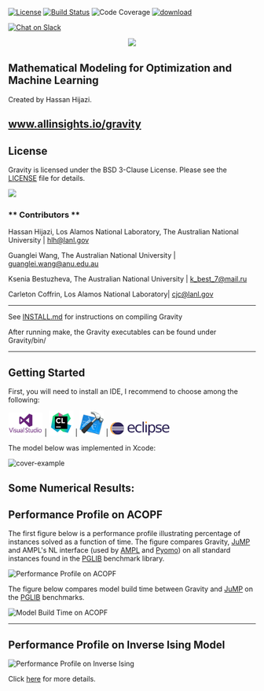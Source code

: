 [![License](https://img.shields.io/badge/License-BSD--3-brightgreen.svg)](https://opensource.org/licenses/BSD-3-Clause)
[![Build Status](https://travis-ci.org/coin-or/Gravity.svg?branch=master)](https://travis-ci.org/coin-or/Gravity)
![Code Coverage](https://codecov.io/gh/coin-or/gravity/branch/master/graph/badge.svg)
[![download](https://img.shields.io/badge/download%20%20-latest-blue.svg)](https://github.com/coin-or/Gravity/releases)

<a href="https://goo.gl/f7QLcS"><img alt="Chat on Slack" height="40" width="172" src="https://platform.slack-edge.com/img/sign_in_with_slack.png" srcset="https://platform.slack-edge.com/img/sign_in_with_slack.png 1x, https://platform.slack-edge.com/img/sign_in_with_slack@2x.png 2x" /></a>

<p align="center">
<img src="https://static.wixstatic.com/media/c6cff5_dd7659693c6247dc8eb8605d3dca95e8~mv2_d_3300_2550_s_4_2.png/v1/crop/x_1058,y_575,w_1183,h_1225/fill/w_288,h_298,al_c,usm_0.66_1.00_0.01/c6cff5_dd7659693c6247dc8eb8605d3dca95e8~mv2_d_3300_2550_s_4_2.png" width="250">
</p>

Mathematical Modeling for Optimization and Machine Learning
-----------
Created by Hassan Hijazi.

www.allinsights.io/gravity
-----------


## License

Gravity is licensed under the BSD 3-Clause License. Please see the [LICENSE](https://github.com/coin-or/Gravity/blob/master/LICENSE) file for details.

[<img 
src="https://static.wixstatic.com/media/c6cff5_083fff4f0fa94b4b98b6790b18e7af8b~mv2.png/v1/fill/w_210,h_137,al_c,usm_0.66_1.00_0.01/c6cff5_083fff4f0fa94b4b98b6790b18e7af8b~mv2.png" width="100">](https://paypal.me/hlhijazi)

### ** Contributors **
Hassan Hijazi, Los Alamos National Laboratory, The Australian National University | hlh@lanl.gov

Guanglei Wang, The Australian National University | guanglei.wang@anu.edu.au

Ksenia Bestuzheva, The Australian National University | k_best_7@mail.ru

Carleton Coffrin, Los Alamos National Laboratory| cjc@lanl.gov

*****************************
See [INSTALL.md](INSTALL.md) for instructions on compiling Gravity

After running make, the Gravity executables can be found under Gravity/bin/
*****************************

Getting Started
-----------
First, you will need to install an IDE, I recommend to choose among the following:

[<img src="media/visual_studio.jpg" width="70">](https://www.visualstudio.com/downloads/) | 
[<img src="media/clion.jpg" width="50">](https://www.jetbrains.com/clion/) | 
[<img src="media/Xcode.png" width="50">](https://developer.apple.com/xcode/downloads/) | 
[<img src="media/eclipse-800x188.png" width="120">](https://www.eclipse.org/downloads/packages/release/2018-09/r/eclipse-ide-cc-developers)

The model below was implemented in Xcode:

![cover-example](media/Kapture_Stable_Set.gif)


Some Numerical Results:
-----------
Performance Profile on ACOPF
-----------

The first figure below is a performance profile illustrating percentage of instances solved as a function of time.
The figure compares Gravity, [JuMP](http://www.juliaopt.org/JuMP.jl/latest/index.html) and AMPL's NL interface (used by [AMPL](http://ampl.com/) and [Pyomo](http://www.pyomo.org/)) on all standard instances found in the [PGLIB](https://github.com/power-grid-lib/pglib-opf) benchmark library.

![Performance Profile on ACOPF](https://static.wixstatic.com/media/c6cff5_9b2b29e8a33840c59902fc95ffabf3ed~mv2.png/v1/crop/x_0,y_0,w_1064,h_600/fill/w_869,h_490,al_c,usm_0.66_1.00_0.01/c6cff5_9b2b29e8a33840c59902fc95ffabf3ed~mv2.png)

The figure below compares model build time between Gravity and [JuMP](http://www.juliaopt.org/JuMP.jl/latest/index.html) on the [PGLIB](https://github.com/power-grid-lib/pglib-opf) benchmarks.

![Model Build Time on ACOPF](https://static.wixstatic.com/media/c6cff5_7d8e39d464b647fe98ee7f74d57f289d~mv2.png/v1/fill/w_894,h_535,al_c,usm_0.66_1.00_0.01/c6cff5_7d8e39d464b647fe98ee7f74d57f289d~mv2.png)

-----------
Performance Profile on Inverse Ising Model
-----------


![Performance Profile on Inverse Ising](https://static.wixstatic.com/media/c6cff5_e38e7a012b104dc0ba19fec1e32c10ad~mv2.png/v1/crop/x_0,y_0,w_1058,h_600/fill/w_863,h_489,al_c,usm_0.66_1.00_0.01/c6cff5_e38e7a012b104dc0ba19fec1e32c10ad~mv2.png)


Click [here](https://www.allinsights.io/numerical-results) for more details.
